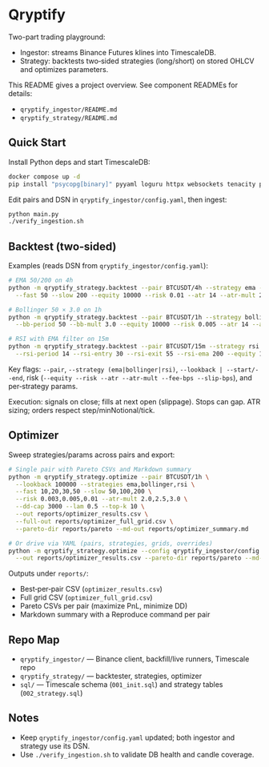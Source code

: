 # Qryptify

Two-part trading playground:

- Ingestor: streams Binance Futures klines into TimescaleDB.
- Strategy: backtests two‑sided strategies (long/short) on stored OHLCV and optimizes parameters.

This README gives a project overview. See component READMEs for details:

- `qryptify_ingestor/README.md`
- `qryptify_strategy/README.md`

## Quick Start

Install Python deps and start TimescaleDB:

```bash
docker compose up -d
pip install "psycopg[binary]" pyyaml loguru httpx websockets tenacity pytz
```

Edit pairs and DSN in `qryptify_ingestor/config.yaml`, then ingest:

```bash
python main.py
./verify_ingestion.sh
```

## Backtest (two‑sided)

Examples (reads DSN from `qryptify_ingestor/config.yaml`):

```bash
# EMA 50/200 on 4h
python -m qryptify_strategy.backtest --pair BTCUSDT/4h --strategy ema --lookback 100000 \
  --fast 50 --slow 200 --equity 10000 --risk 0.01 --atr 14 --atr-mult 2.0

# Bollinger 50 × 3.0 on 1h
python -m qryptify_strategy.backtest --pair BTCUSDT/1h --strategy bollinger --lookback 100000 \
  --bb-period 50 --bb-mult 3.0 --equity 10000 --risk 0.005 --atr 14 --atr-mult 2.0 --fee-bps 4 --slip-bps 1

# RSI with EMA filter on 15m
python -m qryptify_strategy.backtest --pair BTCUSDT/15m --strategy rsi --lookback 100000 \
  --rsi-period 14 --rsi-entry 30 --rsi-exit 55 --rsi-ema 200 --equity 10000 --risk 0.005 --atr 14 --atr-mult 3.0 --fee-bps 4 --slip-bps 1
```

Key flags: `--pair`, `--strategy (ema|bollinger|rsi)`, `--lookback | --start/--end`, risk (`--equity --risk --atr --atr-mult --fee-bps --slip-bps`), and per‑strategy params.

Execution: signals on close; fills at next open (slippage). Stops can gap. ATR sizing; orders respect step/minNotional/tick.

## Optimizer

Sweep strategies/params across pairs and export:

```bash
# Single pair with Pareto CSVs and Markdown summary
python -m qryptify_strategy.optimize --pair BTCUSDT/1h \
  --lookback 100000 --strategies ema,bollinger,rsi \
  --fast 10,20,30,50 --slow 50,100,200 \
  --risk 0.003,0.005,0.01 --atr-mult 2.0,2.5,3.0 \
  --dd-cap 3000 --lam 0.5 --top-k 10 \
  --out reports/optimizer_results.csv \
  --full-out reports/optimizer_full_grid.csv \
  --pareto-dir reports/pareto --md-out reports/optimizer_summary.md

# Or drive via YAML (pairs, strategies, grids, overrides)
python -m qryptify_strategy.optimize --config qryptify_ingestor/config.yaml \
  --out reports/optimizer_results.csv --pareto-dir reports/pareto --md-out reports/optimizer_summary.md
```

Outputs under `reports/`:

- Best‑per‑pair CSV (`optimizer_results.csv`)
- Full grid CSV (`optimizer_full_grid.csv`)
- Pareto CSVs per pair (maximize PnL, minimize DD)
- Markdown summary with a Reproduce command per pair

## Repo Map

- `qryptify_ingestor/` — Binance client, backfill/live runners, Timescale repo
- `qryptify_strategy/` — backtester, strategies, optimizer
- `sql/` — Timescale schema (`001_init.sql`) and strategy tables (`002_strategy.sql`)

## Notes

- Keep `qryptify_ingestor/config.yaml` updated; both ingestor and strategy use its DSN.
- Use `./verify_ingestion.sh` to validate DB health and candle coverage.
